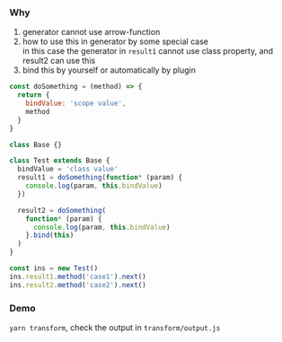 ### Why

1. generator cannot use arrow-function
2. how to use this in generator by some special case  
   in this case the generator in `result1` cannot use class property, and result2 can use this
3. bind this by yourself or automatically by plugin

```js
const doSomething = (method) => {
  return {
    bindValue: 'scope value',
    method
  }
}

class Base {}

class Test extends Base {
  bindValue = 'class value'
  result1 = doSomething(function* (param) {
    console.log(param, this.bindValue)
  })

  result2 = doSomething(
    function* (param) {
      console.log(param, this.bindValue)
    }.bind(this)
  )
}

const ins = new Test()
ins.result1.method('case1').next()
ins.result2.method('case2').next()
```

### Demo

`yarn transform`, check the output in `transform/output.js`
